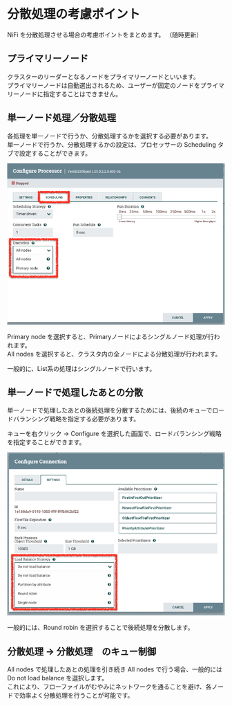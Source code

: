 # 分散処理の考慮ポイント

NiFi を分散処理させる場合の考慮ポイントをまとめます。
（随時更新）

## プライマリーノード

クラスターのリーダーとなるノードをプライマリーノードといいます。  
プライマリーノードは自動選出されるため、ユーザーが固定のノードをプライマリーノードに指定することはできません。

## 単一ノード処理／分散処理

各処理を単一ノードで行うか、分散処理するかを選択する必要があります。  
単一ノードで行うか、分散処理するかの設定は、プロセッサーの Scheduling タブで設定することができます。

![execution_node](img/execution_node.png)

Primary node を選択すると、Primaryノードによるシングルノード処理が行われます。  
All nodes を選択すると、クラスタ内の全ノードによる分散処理が行われます。

一般的に、List系の処理はシングルノードで行います。

## 単一ノードで処理したあとの分散

単一ノードで処理したあとの後続処理を分散するためには、後続のキューでロードバランシング戦略を指定する必要があります。

キューを右クリック -> Configure を選択した画面で、ロードバランシング戦略を指定することができます。

![lbstrategy](img/load_balancing_strategy.png)

一般的には、Round robin を選択することで後続処理を分散します。

## 分散処理 -> 分散処理　のキュー制御

All nodes で処理したあとの処理を引き続き All nodes で行う場合、一般的には Do not load balance を選択します。  
これにより、フローファイルがむやみにネットワークを通ることを避け、各ノードで効率よく分散処理を行うことが可能です。